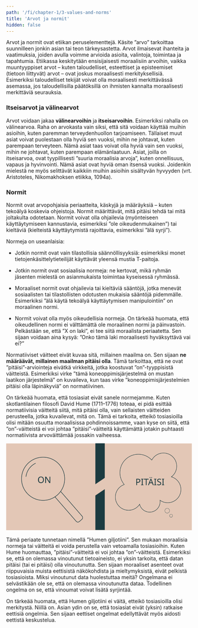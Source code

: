 ```yaml
---
path: '/fi/chapter-1/3-values-and-norms'
title: 'Arvot ja normit'
hidden: false
---
```


<hero-icon heroIcon='chap1'/>

<styled-text>

Arvot ja normit ovat etiikan peruselementtejä. Käsite ”arvo” tarkoittaa suunnilleen jonkin asian tai teon tärkeysastetta. Arvot ilmaisevat ihanteita ja vaatimuksia, joiden avulla voimme arvioida asioita, valintoja, toimintaa ja tapahtumia.  Etiikassa keskitytään ensisijaisesti moraalisiin arvoihin, vaikka muuntyyppiset arvot – kuten taloudelliset, esteettiset ja episteemiset (tietoon liittyvät) arvot – ovat joskus moraalisesti merkityksellisiä. Esimerkiksi taloudelliset tekijät voivat olla moraalisesti merkittävässä asemassa, jos taloudellisilla päätöksillä on ihmisten kannalta moraalisesti merkittäviä seurauksia.

### Itseisarvot ja välinearvot

Arvot voidaan jakaa **välinearvoihin** ja **itseisarvoihin**. Esimerkiksi rahalla on välinearvoa. Raha on arvokasta vain siksi, että sitä voidaan käyttää muihin asioihin, kuten paremman terveydenhuollon tarjoamiseen. Tällaiset muut asiat voivat puolestaan olla hyviä sen vuoksi, mihin ne johtavat, kuten parempaan terveyteen. Nämä asiat taas voivat olla hyviä vain sen vuoksi, mihin ne johtavat, kuten parempaan elämänlaatuun. Asiat, joilla on itseisarvoa, ovat tyypillisesti ”suuria moraalisia arvoja”, kuten onnellisuus, vapaus ja hyvinvointi. Nämä asiat ovat hyviä oman itsensä vuoksi. Joidenkin mielestä ne myös selittävät kaikkiin muihin asioihin sisältyvän hyvyyden (vrt. Aristoteles, Nikomakhoksen etiikka, 1094a).

### Normit

Normit ovat arvopohjaisia periaatteita, käskyjä ja määräyksiä – kuten tekoälyä koskevia ohjeistoja. Normit määrittävät, mitä pitäisi tehdä tai mitä joltakulta odotetaan. Normit voivat olla ohjailevia (myönteiseen käyttäytymiseen kannustavia, esimerkiksi ”ole oikeudenmukainen”) tai kieltäviä (kielteistä käyttäytymistä rajoittavia, esimerkiksi ”älä syrji”).

Normeja on useanlaisia:

* Jotkin normit ovat vain tilastollisia säännöllisyyksiä: esimerkiksi monet tietojenkäsittelytieteilijät käyttävät yleensä mustia T-paitoja.

* Jotkin normit ovat sosiaalisia normeja: ne kertovat, mikä ryhmän jäsenten mielestä on asianmukaista toimintaa kyseisessä ryhmässä.

* Moraaliset normit ovat ohjailevia tai kieltäviä sääntöjä, jotka menevät sosiaalisten tai tilastollisten odotusten mukaisia sääntöjä pidemmälle. Esimerkiksi ”älä käytä tekoälyä käyttäytymisen manipulointiin” on moraalinen normi.

* Normit voivat olla myös oikeudellisia normeja. On tärkeää huomata, että oikeudellinen normi ei välttämättä ole moraalinen normi ja päinvastoin.  Pelkästään se, että ”X on laki”, ei tee siitä moraalista periaatetta. Sen sijaan voidaan aina kysyä: ”Onko tämä laki moraalisesti hyväksyttävä vai ei?”

</styled-text>

<text-box icon="philIcon" name="Humen giljotiini – tosiasiat, arvot ja normit">

Normatiiviset väitteet eivät kuvaa sitä, millainen maailma on. Sen sijaan **ne määräävät, millainen maailman pitäisi olla**. Tämä tarkoittaa, että ne ovat ”pitäisi”-arviointeja eivätkä virkkeitä, jotka koostuvat ”on”-tyyppisistä väitteistä. Esimerkiksi virke ”tämä koneoppimisjärjestelmä on mustan laatikon järjestelmä” on kuvaileva, kun taas virke ”koneoppimisjärjestelmien pitäisi olla läpinäkyviä” on normatiivinen.

On tärkeää huomata, että tosiasiat eivät sanele normejamme. Kuten skotlantilainen filosofi David Hume (1711–1776) toteaa, ei pidä esittää normatiivisia väitteitä siitä, mitä pitäisi olla, vain sellaisten väitteiden perusteella, jotka kuvailevat, mitä on. Tämä ei tarkoita, etteikö tosiasioilla olisi mitään osuutta moraalisissa pohdinnoissamme, vaan kyse on siitä, että ”on”-väitteistä ei voi johtaa ”pitäisi”-väitteitä käyttämättä jotakin puhtaasti normatiivista arvoväittämää jossakin vaiheessa.

<img src=../../../src/assets/hume-guillotine_fi.svg alt="Humen giljotiini">

Tämä periaate tunnetaan nimellä ”Humen giljotiini”. Sen mukaan moraalisia normeja tai väitteitä ei voida perustella vain vetoamalla tosiasioihin. Kuten Hume huomauttaa, ”pitäisi”-väitteitä ei voi johtaa ”on”-väitteistä. Esimerkiksi se, että on olemassa vinoutunut tietoaineisto, ei yksin tarkoita, että datan pitäisi (tai ei pitäisi) olla vinoutunutta. Sen sijaan moraaliset asenteet ovat riippuvaisia muista eettisistä näkökohdista ja mieltymyksistä, eivät pelkistä tosiasioista. Miksi vinoutunut data huolestuttaa meitä? Ongelmana ei selvästikään ole se, että on olemassa vinoutunutta dataa. Todellinen ongelma on se, että vinoumat voivat lisätä syrjintää.

On tärkeää huomata, että Humen giljotiini ei väitä, etteikö tosiasioilla olisi merkitystä. Niillä on. Asian ydin on se, että tosiasiat eivät (yksin) ratkaise eettisiä ongelmia. Sen sijaan eettiset ongelmat edellyttävät myös aidosti eettistä keskustelua.

</text-box>

<quiz id="1ec9d851-106b-5d38-9cef-d937692d9cb8"></quiz>

<quiz id="ffe77331-a532-556a-b518-2a37ee1db3b3"></quiz>

<quiz id="7e21b117-a74c-5aeb-8f25-c0bc11af4b0b"></quiz>
